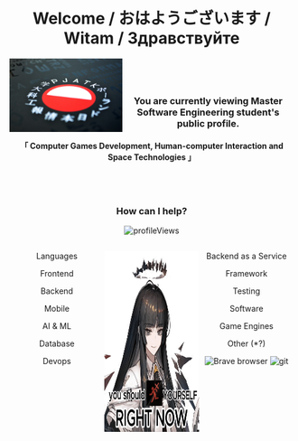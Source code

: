 <h1 align="center">Welcome / おはようございます / Witam / Здравствуйте</h1>

<div align="center">
<img align="left" src="assets/PJATK_logo_graphic.jpg" alt="PJATK" width="200" height="130"/>
<p>&nbsp;</p>
<h3 align="center" style="display: flex; justify-content: space-evenly; padding-top: 25px;"><b>You are currently viewing Master Software Engineering student's public profile.</b></h3>
<h4 align="center" style="display: flex; justify-content: space-evenly; padding-top: 0px;">「 Computer Games Development, Human-computer Interaction and Space Technologies 」</h4>
<br/><br/>
</div>

<h3 align="center"> How can I help? </h3>
<p align="center"> <img src="https://komarev.com/ghpvc/?username=mg10552&label=Profile%20views&color=0e75b6&style=flat" alt="profileViews" /> </p>

<div align="center">
    <div align="center" style="float: left; width: 33.33%;">
        <div align="center"> 
            <p align="center"> Languages </p>
            <p align="center"> </p> </div>
        <div align="center"> 
            <p align="center"> Frontend </p>
            <p align="center"> </p> </div>
        <div align="center"> 
            <p align="center"> Backend </p>
            <p align="center"> </p> </div>
        <div align="center"> 
            <p align="center"> Mobile </p>
            <p align="center"> </p> </div>
        <div align="center"> 
            <p align="center"> AI & ML </p>
            <p align="center"> </p> </div>
        <div align="center"> 
            <p align="center"> Database </p>
            <p align="center"> </p> </div>
        <div align="center"> 
            <p align="center"> Devops </p>
            <p align="center"> </p> </div>
    </div>
    <div align="center" style="float: left; width: 33.33%;">
        <p align="center"> <img src="assets/virtuosa-arknights_ropes.png" width="320" height="320"> </p>
    </div>
    <div align="center" style="float: left; width: 33.33%;">
        <div align="center"> 
            <p align="center"> Backend as a Service </p>
            <p align="center"> </p> </div>
        <div align="center"> 
            <p align="center"> Framework </p>
            <p align="center"> </p> </div>
        <div align="center"> 
            <p align="center"> Testing </p>
            <p align="center"> </p> </div>
        <div align="center"> 
            <p align="center"> Software </p>
            <p align="center"> </p> </div>
        <div align="center"> 
            <p align="center"> Game Engines </p>
            <p align="center"> </p> </div>
        <div align="center"> 
            <p align="center"> Other (*?) </p>
            <p align="center"> 
                <img alt="Brave browser" src="https://img.shields.io/badge/-Brave_Browser-FB542B?style=flat-square&logo=brave&logoColor=white" />
                <img alt="git" src="https://img.shields.io/badge/-Git-F05032?style=flat-square&logo=git&logoColor=white" /> </p> </div>
    </div>
</div>


<!-- - ⚙️ OMs：  ![Git](https://img.shields.io/badge/-Git-yellow?style=flat-circle&logo=git) 
            ![Shell](https://img.shields.io/badge/-Shell-red?style=flat-circle&logo=shell) 
            ![Linux](https://img.shields.io/badge/-Linux-gray?style=flat-circle&logo=Linux) 
            ![](https://img.shields.io/badge/-GitHub-black?style=flat-circle&logo=GitHub)

<img alt="Docker" src="https://img.shields.io/badge/-Docker-46a2f1?style=flat-square&logo=docker&logoColor=white" />
<img alt="git" src="https://img.shields.io/badge/-Git-F05032?style=flat-square&logo=git&logoColor=white" />
<img alt="npm" src="https://img.shields.io/badge/-NPM-CB3837?style=flat-square&logo=npm&logoColor=white" />
<img alt="html5" src="https://img.shields.io/badge/-HTML5-E34F26?style=flat-square&logo=html5&logoColor=white" />
<img alt="Brave browser" src="https://img.shields.io/badge/-Brave_Browser-FB542B?style=flat-square&logo=brave&logoColor=white" />
<img alt="MongoDB" src="https://img.shields.io/badge/-MongoDB-13aa52?style=flat-square&logo=mongodb&logoColor=white" />
<img alt="Nodejs" src="https://img.shields.io/badge/-Nodejs-43853d?style=flat-square&logo=Node.js&logoColor=white" /> -->


<!--<a href="https://obsidian.md/" target="_blank"> <img src="https://obsidian.md/favicon.ico" alt="Obsidian" width="40" height="40"/> </a>

 - 🌱 I’m currently learning: **niche game engines**
- 👨‍💻 All of my projects are available at: [right here, but later on]
- 💬 Ask me about: **Game design, privacy, security, complex problem solving.**
- 📫 How to reach me? **You don't. (for now)**
- 📄 About my experiences [TODO](TODO)
- ⚡ Fun fact: **Everything exists due to sheer kinetic force of the past. We can't create anything new that is good, because merit is dead and compentency crysis reigns supreme in the name of the ideology that in the end will ruin all.**

<p>&nbsp;</p>


<h3 align="center">Public stats snippet</h3>
<p align="center"><img align="center" src="https://github-readme-stats.vercel.app/api/top-langs?username=mg10552&show_icons=true&theme=dark&hide_border=true&locale=en&layout=compact" alt="mg10552" /></p>

<!-- <p>&nbsp;<img align="center" src="https://github-readme-stats.vercel.app/api?username=mg10552&show_icons=true&locale=en" alt="mg10552" /></p> -->
<!-- <p><img align="center" src="https://github-readme-streak-stats.herokuapp.com/?user=mg10552&theme=dark" alt="mg10552" /></p> 
<p>&nbsp;</p>


<h3 align="center">Languages and tools</h3>
<p align="center"> 
<a href="https://developer.android.com" target="_blank" rel="noreferrer"> <img src="https://raw.githubusercontent.com/devicons/devicon/master/icons/android/android-original-wordmark.svg" alt="android" width="40" height="40"/> </a> 
<a href="https://www.arduino.cc/" target="_blank" rel="noreferrer"> <img src="https://cdn.worldvectorlogo.com/logos/arduino-1.svg" alt="arduino" width="40" height="40"/> </a> 
<a href="https://www.gnu.org/software/bash/" target="_blank" rel="noreferrer"> <img src="https://www.vectorlogo.zone/logos/gnu_bash/gnu_bash-icon.svg" alt="bash" width="40" height="40"/> </a> 
<a href="https://www.blender.org/" target="_blank" rel="noreferrer"> <img src="https://download.blender.org/branding/community/blender_community_badge_white.svg" alt="blender" width="40" height="40"/> </a> 
<a href="https://getbootstrap.com" target="_blank" rel="noreferrer"> <img src="https://raw.githubusercontent.com/devicons/devicon/master/icons/bootstrap/bootstrap-plain-wordmark.svg" alt="bootstrap" width="40" height="40"/> </a> 
<a href="https://www.cprogramming.com/" target="_blank" rel="noreferrer"> <img src="https://raw.githubusercontent.com/devicons/devicon/master/icons/c/c-original.svg" alt="c" width="40" height="40"/> </a> 
<a href="https://www.w3schools.com/cpp/" target="_blank" rel="noreferrer"> <img src="https://raw.githubusercontent.com/devicons/devicon/master/icons/cplusplus/cplusplus-original.svg" alt="cplusplus" width="40" height="40"/> </a> 
<a href="https://www.w3schools.com/cs/" target="_blank" rel="noreferrer"> <img src="https://raw.githubusercontent.com/devicons/devicon/master/icons/csharp/csharp-original.svg" alt="csharp" width="40" height="40"/> </a> 
<a href="https://www.w3schools.com/css/" target="_blank" rel="noreferrer"> <img src="https://raw.githubusercontent.com/devicons/devicon/master/icons/css3/css3-original-wordmark.svg" alt="css3" width="40" height="40"/> </a> 
<a href="https://www.djangoproject.com/" target="_blank" rel="noreferrer"> <img src="https://cdn.worldvectorlogo.com/logos/django.svg" alt="django" width="40" height="40"/> </a> 
<a href="https://www.docker.com/" target="_blank" rel="noreferrer"> <img src="https://raw.githubusercontent.com/devicons/devicon/master/icons/docker/docker-original-wordmark.svg" alt="docker" width="40" height="40"/> </a> 
<a href="https://dotnet.microsoft.com/" target="_blank" rel="noreferrer"> <img src="https://raw.githubusercontent.com/devicons/devicon/master/icons/dot-net/dot-net-original-wordmark.svg" alt="dotnet" width="40" height="40"/> </a> 
<a href="https://expressjs.com" target="_blank" rel="noreferrer"> <img src="https://raw.githubusercontent.com/devicons/devicon/master/icons/express/express-original-wordmark.svg" alt="express" width="40" height="40"/> </a> 
<a href="https://firebase.google.com/" target="_blank" rel="noreferrer"> <img src="https://www.vectorlogo.zone/logos/firebase/firebase-icon.svg" alt="firebase" width="40" height="40"/> </a> 
<a href="https://git-scm.com/" target="_blank" rel="noreferrer"> <img src="https://www.vectorlogo.zone/logos/git-scm/git-scm-icon.svg" alt="git" width="40" height="40"/> </a> 
<a href="https://www.gtk.org/" target="_blank" rel="noreferrer"> <img src="https://upload.wikimedia.org/wikipedia/commons/7/71/GTK_logo.svg" alt="gtk" width="40" height="40"/> </a> 
<a href="https://www.w3.org/html/" target="_blank" rel="noreferrer"> <img src="https://raw.githubusercontent.com/devicons/devicon/master/icons/html5/html5-original-wordmark.svg" alt="html5" width="40" height="40"/> </a> 
<a href="https://kubernetes.io" target="_blank" rel="noreferrer"> <img src="https://www.vectorlogo.zone/logos/kubernetes/kubernetes-icon.svg" alt="kubernetes" width="40" height="40"/> </a> 
<a href="https://www.linux.org/" target="_blank" rel="noreferrer"> <img src="https://raw.githubusercontent.com/devicons/devicon/master/icons/linux/linux-original.svg" alt="linux" width="40" height="40"/> </a> 
<a href="https://www.mathworks.com/" target="_blank" rel="noreferrer"> <img src="https://upload.wikimedia.org/wikipedia/commons/2/21/Matlab_Logo.png" alt="matlab" width="40" height="40"/> </a> 
<a href="https://www.mongodb.com/" target="_blank" rel="noreferrer"> <img src="https://raw.githubusercontent.com/devicons/devicon/master/icons/mongodb/mongodb-original-wordmark.svg" alt="mongodb" width="40" height="40"/> </a> 
<a href="https://www.mysql.com/" target="_blank" rel="noreferrer"> <img src="https://raw.githubusercontent.com/devicons/devicon/master/icons/mysql/mysql-original-wordmark.svg" alt="mysql" width="40" height="40"/> </a> 
<a href="https://nodejs.org" target="_blank" rel="noreferrer"> <img src="https://raw.githubusercontent.com/devicons/devicon/master/icons/nodejs/nodejs-original-wordmark.svg" alt="nodejs" width="40" height="40"/> </a> 
<a href="https://developer.apple.com/library/archive/documentation/Cocoa/Conceptual/ProgrammingWithObjectiveC/Introduction/Introduction.html" target="_blank" rel="noreferrer"> <img src="https://www.vectorlogo.zone/logos/apple_objectivec/apple_objectivec-icon.svg" alt="objectivec" width="40" height="40"/> </a> 
<a href="https://opencv.org/" target="_blank" rel="noreferrer"> <img src="https://www.vectorlogo.zone/logos/opencv/opencv-icon.svg" alt="opencv" width="40" height="40"/> </a> 
<a href="https://pandas.pydata.org/" target="_blank" rel="noreferrer"> <img src="https://raw.githubusercontent.com/devicons/devicon/2ae2a900d2f041da66e950e4d48052658d850630/icons/pandas/pandas-original.svg" alt="pandas" width="40" height="40"/> </a> 
<a href="https://www.photoshop.com/en" target="_blank" rel="noreferrer"> <img src="https://raw.githubusercontent.com/devicons/devicon/master/icons/photoshop/photoshop-line.svg" alt="photoshop" width="40" height="40"/> </a> 
<a href="https://www.php.net" target="_blank" rel="noreferrer"> <img src="https://raw.githubusercontent.com/devicons/devicon/master/icons/php/php-original.svg" alt="php" width="40" height="40"/> </a> 
<a href="https://www.postgresql.org" target="_blank" rel="noreferrer"> <img src="https://raw.githubusercontent.com/devicons/devicon/master/icons/postgresql/postgresql-original-wordmark.svg" alt="postgresql" width="40" height="40"/> </a> 
<a href="https://www.python.org" target="_blank" rel="noreferrer"> <img src="https://raw.githubusercontent.com/devicons/devicon/master/icons/python/python-original.svg" alt="python" width="40" height="40"/> </a> 
<a href="https://pytorch.org/" target="_blank" rel="noreferrer"> <img src="https://www.vectorlogo.zone/logos/pytorch/pytorch-icon.svg" alt="pytorch" width="40" height="40"/> </a> 
<a href="https://www.scala-lang.org" target="_blank" rel="noreferrer"> <img src="https://raw.githubusercontent.com/devicons/devicon/master/icons/scala/scala-original.svg" alt="scala" width="40" height="40"/> </a> 
<a href="https://www.selenium.dev" target="_blank" rel="noreferrer"> <img src="https://raw.githubusercontent.com/detain/svg-logos/780f25886640cef088af994181646db2f6b1a3f8/svg/selenium-logo.svg" alt="selenium" width="40" height="40"/> </a> 
<a href="https://unity.com/" target="_blank" rel="noreferrer"> <img src="https://www.vectorlogo.zone/logos/unity3d/unity3d-icon.svg" alt="unity" width="40" height="40"/> </a> 
<a href="https://unrealengine.com/" target="_blank" rel="noreferrer"> <img src="https://raw.githubusercontent.com/kenangundogan/fontisto/036b7eca71aab1bef8e6a0518f7329f13ed62f6b/icons/svg/brand/unreal-engine.svg" alt="unreal" width="40" height="40"/> </a> 
</p>
<p>&nbsp;</p> -->